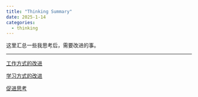 ```yaml
---
title: "Thinking Summary"
date: 2025-1-14
categories: 
  - thinking
---
```


这里汇总一些我思考后，需要改进的事。

---

[工作方式的改进](https://aquagull.github.io/HongyuHe/thinking/thinking-thinkforefficient/)

[学习方式的改进](https://aquagull.github.io/HongyuHe/thinking/thinking-thinkforuniverselearning/)

[促进思考](https://aquagull.github.io/HongyuHe/thinking/thinking-thinkforthinking/)